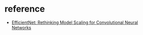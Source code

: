 # reference

* [EfficientNet: Rethinking Model Scaling for Convolutional Neural Networks](https://arxiv.org/pdf/1905.11946.pdf)
